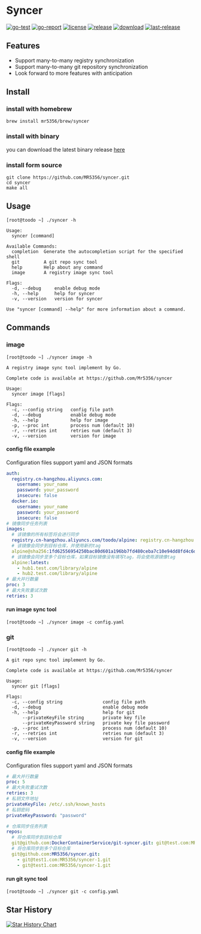 # Syncer
[![go-test](https://github.com/MR5356/syncer/workflows/Go%20Test/badge.svg?branch=main)](https://github.com/MR5356/syncer/actions?query=branch%3Amain)
[![go-report](https://goreportcard.com/badge/github.com/MR5356/syncer)](https://goreportcard.com/report/github.com/MR5356/syncer)
[![license](https://img.shields.io/github/license/MR5356/syncer)](https://www.apache.org/licenses/LICENSE-2.0.html)
[![release](https://img.shields.io/github/v/release/MR5356/syncer)](https://github.com/MR5356/syncer/releases)
[![download](https://img.shields.io/github/downloads/MR5356/syncer/total.svg)](https://api.github.com/repos/MR5356/syncer/releases)
[![last-release](https://img.shields.io/github/release-date/MR5356/syncer)](https://github.com/MR5356/syncer/releases)

## Features
* Support many-to-many registry synchronization
* Support many-to-many git repository synchronization
* Look forward to more features with anticipation

## Install
### install with homebrew
```shell
brew install mr5356/brew/syncer
```

### install with binary
you can download the latest binary release [here](https://github.com/MR5356/syncer/releases)

### install form source
```shell
git clone https://github.com/MR5356/syncer.git
cd syncer
make all
```

## Usage
```shell
[root@toodo ~] ./syncer -h

Usage:
  syncer [command]

Available Commands:
  completion  Generate the autocompletion script for the specified shell
  git         A git repo sync tool
  help        Help about any command
  image       A registry image sync tool

Flags:
  -d, --debug     enable debug mode
  -h, --help      help for syncer
  -v, --version   version for syncer

Use "syncer [command] --help" for more information about a command.

```

## Commands
### image
```shell
[root@toodo ~] ./syncer image -h

A registry image sync tool implement by Go.

Complete code is available at https://github.com/Mr5356/syncer

Usage:
  syncer image [flags]

Flags:
  -c, --config string   config file path
  -d, --debug           enable debug mode
  -h, --help            help for image
  -p, --proc int        process num (default 10)
  -r, --retries int     retries num (default 3)
  -v, --version         version for image
```
#### config file example
Configuration files support yaml and JSON formats
```yaml
auth:
  registry.cn-hangzhou.aliyuncs.com:
    username: your_name
    password: your_password
    insecure: false
  docker.io:
    username: your_name
    password: your_password
    insecure: false
# 镜像同步任务列表
images:
  # 该镜像的所有标签将会进行同步
  registry.cn-hangzhou.aliyuncs.com/toodo/alpine: registry.cn-hangzhou.aliyuncs.com/toodo/test
  # 该镜像会同步到目标仓库，并使用新的tag
  alpine@sha256:1fd62556954250bac80d601a196bb7fd480ceba7c10e94dd8fd4c6d1c08783d5: registry.cn-hangzhou.aliyuncs.com/toodo/test:alpine-latest
  # 该镜像会同步至多个目标仓库，如果目标镜像没有填写tag，将会使用源镜像tag
  alpine:latest:
    - hub1.test.com/library/alpine
    - hub2.test.com/library/alpine
# 最大并行数量
proc: 3
# 最大失败重试次数
retries: 3
```
#### run image sync tool
```shell
[root@toodo ~] ./syncer image -c config.yaml
```

### git
```shell
[root@toodo ~] ./syncer git -h

A git repo sync tool implement by Go.

Complete code is available at https://github.com/Mr5356/syncer

Usage:
  syncer git [flags]

Flags:
  -c, --config string               config file path
  -d, --debug                       enable debug mode
  -h, --help                        help for git
      --privateKeyFile string       private key file
      --privateKeyPassword string   private key file password
  -p, --proc int                    process num (default 10)
  -r, --retries int                 retries num (default 3)
  -v, --version                     version for git
```

#### config file example
Configuration files support yaml and JSON formats
```yaml
# 最大并行数量
proc: 5
# 最大失败重试次数
retries: 3
# 私钥文件地址
privateKeyFile: /etc/.ssh/known_hosts
# 私钥密码
privateKeyPassword: "password"

# 仓库同步任务列表
repos:
  # 将仓库同步到目标仓库
  git@github.com:DockerContainerService/git-syncer.git: git@test.com:MR5356/syncer-1.git
  # 将仓库同步到多个目标仓库
  git@github.com:MR5356/syncer.git: 
    - git@test1.com:MR5356/syncer-1.git
    - git@test1.com:MR5356/syncer-1.git
```

#### run git sync tool
```shell
[root@toodo ~] ./syncer git -c config.yaml
```
## Star History

[![Star History Chart](https://api.star-history.com/svg?repos=Mr5356/syncer&type=Date)](https://star-history.com/#Mr5356/syncer&Date)
